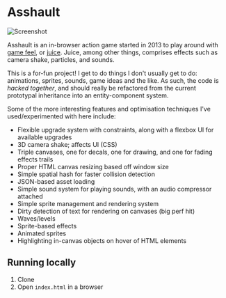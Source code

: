 # Asshault

![Screenshot](http://i.imgur.com/lzGBXrD.png)

Asshault is an in-browser action game started in 2013 to play around with [game feel](https://www.youtube.com/watch?v=AJdEqssNZ-U), or [juice](https://www.youtube.com/watch?v=Fy0aCDmgnxg). Juice, among other things, comprises effects such as camera shake, particles, and sounds.

This is a for-fun project! I get to do things I don't usually get to do: animations, sprites, sounds, game ideas and the like. As such, the code is *hacked together*, and should really be refactored from the current prototypal inheritance into an entity-component system.

Some of the more interesting features and optimisation techniques I've used/experimented with here include:

* Flexible upgrade system with constraints, along with a flexbox UI for available upgrades
* 3D camera shake; affects UI (CSS)
* Triple canvases, one for decals, one for drawing, and one for fading effects trails
* Proper HTML canvas resizing based off window size
* Simple spatial hash for faster collision detection
* JSON-based asset loading
* Simple sound system for playing sounds, with an audio compressor attached
* Simple sprite management and rendering system
* Dirty detection of text for rendering on canvases (big perf hit)
* Waves/levels
* Sprite-based effects
* Animated sprites
* Highlighting in-canvas objects on hover of HTML elements

## Running locally
1. Clone
2. Open `index.html` in a browser
